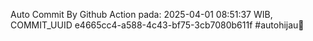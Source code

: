 Auto Commit By Github Action pada: 2025-04-01 08:51:37 WIB, COMMIT_UUID e4665cc4-a588-4c43-bf75-3cb7080b611f #autohijau🗿
